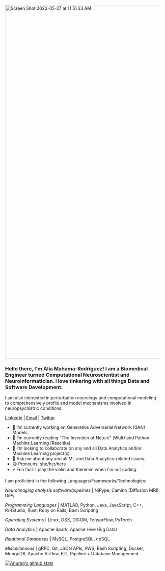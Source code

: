 <img width="1150" alt="Screen Shot 2023-05-27 at 11 51 33 AM" src="https://github.com/aliamrod/aliamrod/assets/62684338/286fdf01-7ff2-4876-ab22-d66019dc8307">

 
### Hello there, I'm Alia Mahama-Rodriguez! I am a Biomedical Engineer turned Computational Neuroscientist and Neuroinformatician. I love tinkering with all things Data and Software Development. 

I am also interested in perturbation neurology and computational modeling to comprehensively profile and model mechanisms involved in neuropsychiatric conditions.

 [LinkedIn](https://www.linkedin.com/in/aliamahama-rodriguez/) | [Email](alia.mahama@gmail.com) | [Twitter](https://twitter.com/alia_mrod)

- 🔭 I’m currently working on Generative Adverserial Network (GAN) Models. 
- 🌱 I’m currently reading "The Invention of Nature" (Wulf) and Python Machine Learning (Raschka).
- 👯 I’m looking to collaborate on any and all Data Analytics and/or Machine Learning project(s).
- 💬 Ask me about any and all ML and Data Analytics-related issues.
- 😄 Pronouns: she/her/hers
- ⚡ Fun fact: I play the violin and theremin when I'm not coding.

I am proficient in the following Languages/Frameworks/Technologies:


_Neuroimaging analysis software/pipelines_	| NiPype, Camino (Diffusion MRI), DiPy

_Programming Languages_ | MATLAB, Python, Java, JavaScript, C++, R/RStudio, Rust, Ruby on Rails, Bash Scripting

_Operating Systems_ | Linux, OSX, DICOM, TensorFlow, PyTorch

_Data Analytics_ | Apache Spark, Apache Hive (Big Data)	
	
_Relational Databases_ | MySQL, PostgreSQL, noSQL

_Miscellaneous_ | gRPC, Git, JSON APIs, AWS, Bash Scripting, Docker, MongoDB, Apache Airflow, ETL Pipeline + Database Management

[![Anurag's github stats](https://github-readme-stats.vercel.app/api?username=aliamrod)](https://github.com/aliamrod/github-readme-stats)


